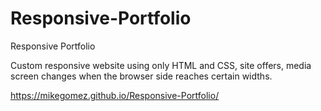 # Responsive-Portfolio
Responsive Portfolio

Custom responsive website using only HTML and CSS, site offers, media screen changes when the browser side reaches certain widths. 

https://mikegomez.github.io/Responsive-Portfolio/
